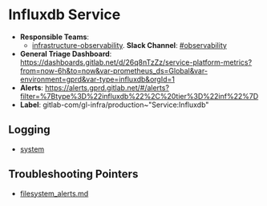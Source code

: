 <!-- MARKER: do not edit this section directly. Edit services/service-catalog.yml then run scripts/generate-docs -->
#  Influxdb Service

* **Responsible Teams**:
  * [infrastructure-observability](https://about.gitlab.com/handbook/engineering/infrastructure/team/reliability/). **Slack Channel**: [#observability](https://gitlab.slack.com/archives/observability)
* **General Triage Dashboard**: https://dashboards.gitlab.net/d/26q8nTzZz/service-platform-metrics?from=now-6h&to=now&var-prometheus_ds=Global&var-environment=gprd&var-type=influxdb&orgId=1
* **Alerts**: https://alerts.gprd.gitlab.net/#/alerts?filter=%7Btype%3D%22influxdb%22%2C%20tier%3D%22inf%22%7D
* **Label**: gitlab-com/gl-infra/production~"Service:Influxdb"

## Logging

* [system](https://log.gitlab.net/goto/bf44358a81c549827fd8142a4da59d4a)

## Troubleshooting Pointers

* [filesystem_alerts.md](filesystem_alerts.md)
<!-- END_MARKER -->
